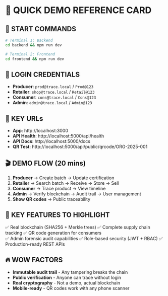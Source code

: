 # 🎯 QUICK DEMO REFERENCE CARD

## 🚀 START COMMANDS
```bash
# Terminal 1: Backend
cd backend && npm run dev

# Terminal 2: Frontend  
cd frontend && npm run dev
```

## 🔐 LOGIN CREDENTIALS
- **Producer**: `prod@trace.local` / `Prod@123`
- **Retailer**: `shop@trace.local` / `Retail@123` 
- **Consumer**: `cons@trace.local` / `Cons@123`
- **Admin**: `admin@trace.local` / `Admin@123`

## 📱 KEY URLs
- **App**: http://localhost:3000
- **API Health**: http://localhost:5000/api/health
- **API Docs**: http://localhost:5000/docs
- **QR Test**: http://localhost:5000/api/public/qrcode/ORG-2025-001

## 🎬 DEMO FLOW (20 mins)
1. **Producer** → Create batch → Update certification
2. **Retailer** → Search batch → Receive → Store → Sell
3. **Consumer** → Trace product → View timeline
4. **Admin** → Verify blockchain → Audit trail → User management
5. **Show QR codes** → Public traceability

## 💎 KEY FEATURES TO HIGHLIGHT
✅ Real blockchain (SHA256 + Merkle trees)
✅ Complete supply chain tracking
✅ QR code generation for consumers  
✅ Admin forensic audit capabilities
✅ Role-based security (JWT + RBAC)
✅ Production-ready REST APIs

## 🔥 WOW FACTORS
- **Immutable audit trail** - Any tampering breaks the chain
- **Public verification** - Anyone can trace without login
- **Real cryptography** - Not a demo, actual blockchain
- **Mobile-ready** - QR codes work with any phone scanner
